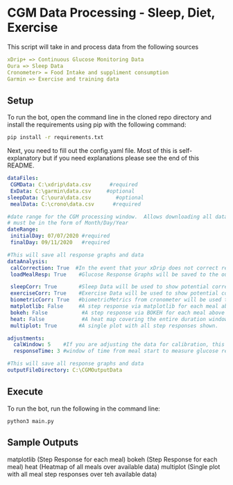 # CGM Data Processing - Sleep, Diet, Exercise
This script will take in and process data from the following sources

```yaml
xDrip+ => Continuous Glucose Monitoring Data
Oura => Sleep Data
Cronometer> = Food Intake and suppliment consumption
Garmin => Exercise and training data
```

## Setup 

To run the bot, open the command line in the cloned repo directory and install the requirements using pip with the following command:
```bash
pip install -r requirements.txt
```

Next, you need to fill out the config.yaml file. Most of this is self-explanatory but if you need explanations please see the end of this README.

```yaml
dataFiles:
 CGMData: C:\xdrip\data.csv      #required
 ExData: C:\garmin\data.csv     #optional
sleepData: C:\oura\data.csv        #optional
 mealData: C:\crono\data.csv      #required

#date range for the CGM processing window.  Allows downloading all data instead of matching window.
# must be in the form of Month/Day/Year
dateRange:
 initialDay: 07/07/2020 #required
 finalDay: 09/11/2020   #required

#This will save all response graphs and data
dataAnalysis:
 calCorrection: True  #In the event that your xDrip does not correct readings after a spot calibration
 loadMealResp: True    #Glucose Response Graphs will be saved to the outputFileDirectory.  They can also be launched in the browser.

 sleepCorr: True       #Sleep Data will be used to show potential correlations with glucose response
 exerciseCorr: True    #Exercise Data will be used to show potential correlations with glucose response and added to meal response graphs
 biometricCorr: True   #biometricMetrics from cronometer will be used to show potential correlations with glucose response
 matplotlib: False     #A step response via matplotlib for each meal above 5 carbs
 bokeh: False           #A step response via BOKEH for each meal above 5 carbs
 heat: False            #A heat map covering the entire duration window
 multiplot: True       #A single plot with all step responses shown.

adjustments:
  calWindow: 5    #If you are adjusting the data for calibration, this will adjust and smooth values over this number of hours.
  responseTime: 3 #window of time from meal start to measure glucose response      

#This will save all response graphs and data
outputFileDirectory: C:\CGMOutputData
```


## Execute

To run the bot, run the following in the command line:
```
python3 main.py
```
## Sample Outputs

matplotlib (Step Response for each meal)
bokeh (Step Response for each meal)
heat (Heatmap of all meals over available data)
multiplot (Single plot with all meal step responses over teh available data)